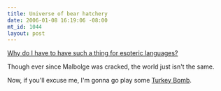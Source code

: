 ```yaml
--- 
title: Universe of bear hatchery
date: 2006-01-08 16:19:06 -08:00
mt_id: 1044
layout: post
---
```

<A HREF='http://spuzz.net/projects/homespring/about.php'>Why do I have to have such a thing for esoteric languages?</A>

Though ever since Malbolge was cracked, the world just isn't the same.

Now, if you'll excuse me, I'm gonna go play some <A HREF='http://catseye.mine.nu:8080/projects/turkeyb/doc/turkeyb.html'>Turkey Bomb</A>.
